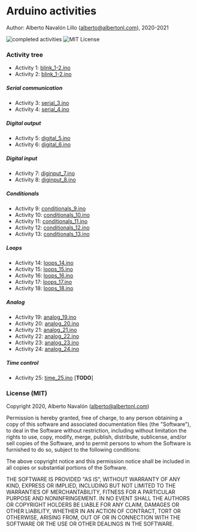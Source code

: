 # Arduino activities

Author: Alberto Navalón Lillo (<alberto@albertonl.com>), 2020-2021

![completed activities](https://img.shields.io/badge/completed%20activities-13-green.svg) ![MIT License](https://img.shields.io/badge/license-MIT-orange.svg)

### Activity tree

- Activity 1: [blink_1-2.ino](https://github.com/albertonl/ies/blob/master/4ESO/TEC/Arduino/blink_1-2.ino)
- Activity 2: [blink_1-2.ino](https://github.com/albertonl/ies/blob/master/4ESO/TEC/Arduino/blink_1-2.ino)

##### Serial communication

- Activity 3: [serial_3.ino](https://github.com/albertonl/ies/blob/master/4ESO/TEC/Arduino/serial_3.ino)
- Activity 4: [serial_4.ino](https://github.com/albertonl/ies/blob/master/4ESO/TEC/Arduino/serial_4.ino)

##### Digital output

- Activity 5: [digital_5.ino](https://github.com/albertonl/ies/blob/master/4ESO/TEC/Arduino/digital_5.ino)
- Activity 6: [digital_6.ino](https://github.com/albertonl/ies/blob/master/4ESO/TEC/Arduino/digital_6.ino)

##### Digital input

- Activity 7: [diginput_7.ino](https://github.com/albertonl/ies/blob/master/4ESO/TEC/Arduino/diginput_7.ino)
- Activity 8: [diginput_8.ino](https://github.com/albertonl/ies/blob/master/4ESO/TEC/Arduino/diginput_8.ino)

##### Conditionals

- Activity 9: [conditionals_9.ino](https://github.com/albertonl/ies/blob/master/4ESO/TEC/Arduino/conditionals_9.ino)
- Activity 10: [conditionals_10.ino](https://github.com/albertonl/ies/blob/master/4ESO/TEC/Arduino/conditionals_10.ino)
- Activity 11: [conditionals_11.ino](https://github.com/albertonl/ies/blob/master/4ESO/TEC/Arduino/conditionals_11.ino)
- Activity 12: [conditionals_12.ino](https://github.com/albertonl/ies/blob/master/4ESO/TEC/Arduino/conditionals_12.ino)
- Activity 13: [conditionals_13.ino](https://github.com/albertonl/ies/blob/master/4ESO/TEC/Arduino/conditionals_13.ino)

##### Loops
- Activity 14: [loops_14.ino](https://github.com/albertonl/ies/blob/master/4ESO/TEC/Arduino/loops_14.ino)
- Activity 15: [loops_15.ino](https://github.com/albertonl/ies/blob/master/4ESO/TEC/Arduino/loops_15.ino)
- Activity 16: [loops_16.ino](https://github.com/albertonl/ies/blob/master/4ESO/TEC/Arduino/loops_16.ino)
- Activity 17: [loops_17.ino](https://github.com/albertonl/ies/blob/master/4ESO/TEC/Arduino/loops_17.ino)
- Activity 18: [loops_18.ino](https://github.com/albertonl/ies/blob/master/4ESO/TEC/Arduino/loops_18.ino)

##### Analog
- Activity 19: [analog_19.ino](https://github.com/albertonl/ies/blob/master/4ESO/TEC/Arduino/analog_19.ino)
- Activity 20: [analog_20.ino](https://github.com/albertonl/ies/blob/master/4ESO/TEC/Arduino/analog_20.ino)
- Activity 21: [analog_21.ino](https://github.com/albertonl/ies/blob/master/4ESO/TEC/Arduino/analog_21.ino)
- Activity 22: [analog_22.ino](https://github.com/albertonl/ies/blob/master/4ESO/TEC/Arduino/analog_22.ino)
- Activity 23: [analog_23.ino](https://github.com/albertonl/ies/blob/master/4ESO/TEC/Arduino/analog_23.ino)
- Activity 24: [analog_24.ino](https://github.com/albertonl/ies/blob/master/4ESO/TEC/Arduino/analog_24.ino)

##### Time control
- Activity 25: [time_25.ino](https://github.com/albertonl/ies/blob/master/4ESO/TEC/Arduino/time_25.ino) [**TODO**]

### License (MIT)

Copyright 2020, Alberto Navalón (<alberto@albertonl.com>)

Permission is hereby granted, free of charge, to any person obtaining a copy of this software and associated documentation files (the "Software"), to deal in the Software without restriction, including without limitation the rights to use, copy, modify, merge, publish, distribute, sublicense, and/or sell copies of the Software, and to permit persons to whom the Software is furnished to do so, subject to the following conditions:

The above copyright notice and this permission notice shall be included in all copies or substantial portions of the Software.

THE SOFTWARE IS PROVIDED "AS IS", WITHOUT WARRANTY OF ANY KIND, EXPRESS OR IMPLIED, INCLUDING BUT NOT LIMITED TO THE WARRANTIES OF MERCHANTABILITY, FITNESS FOR A PARTICULAR PURPOSE AND NONINFRINGEMENT. IN NO EVENT SHALL THE AUTHORS OR COPYRIGHT HOLDERS BE LIABLE FOR ANY CLAIM, DAMAGES OR OTHER LIABILITY, WHETHER IN AN ACTION OF CONTRACT, TORT OR OTHERWISE, ARISING FROM, OUT OF OR IN CONNECTION WITH THE SOFTWARE OR THE USE OR OTHER DEALINGS IN THE SOFTWARE.
